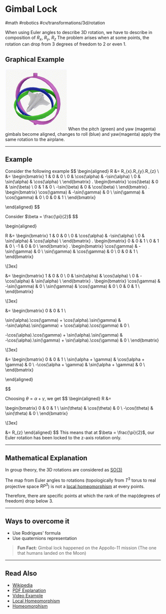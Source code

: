 # Gimbal Lock
#math #robotics #cv/transformations/3d/rotation  

When using Euler angles to describe 3D rotation, we have to describe in composition of $R_{x}$, $R_{y}$, $R_{z}$
The problem arises when at some points, the rotation can drop from 3 degrees of freedom to 2 or even 1.

## Graphical Example
![Gimbal Lock GIF](./attachments/Gimbal_Lock_Plane.gif)
When the pitch (green) and yaw (magenta) gimbals become aligned, changes to roll (blue) and yaw(magenta) apply the same rotation to the airplane.

---
## Example

Consider the following example
$$
\begin{aligned}
R &= R_{x}.R_{y}.R_{z} \\
&= 
\begin{bmatrix}
1 & 0 & 0 \\
0 & \cos(\alpha) & -\sin(\alpha) \\ 
0 & \sin(\alpha) & \cos(\alpha) \\
\end{bmatrix}
.
\begin{bmatrix}
\cos(\beta) & 0 & \sin(\beta) \\
0 & 1 & 0 \\ 
-\sin(\beta) & 0 & \cos(\beta) \\
\end{bmatrix}
.
\begin{bmatrix}
\cos(\gamma) & -\sin(\gamma) & 0 \\
\sin(\gamma) & \cos(\gamma) & 0 \\ 
0 & 0 & 1 \\
\end{bmatrix}

\end{aligned}
$$

Consider $\beta = \frac{\pi}{2}$
$$

\begin{aligned}

R &= 
\begin{bmatrix}
1 & 0 & 0 \\
0 & \cos(\alpha) & -\sin(\alpha) \\ 
0 & \sin(\alpha) & \cos(\alpha) \\
\end{bmatrix}
.
\begin{bmatrix}
0 & 0 & 1 \\
0 & 1 & 0 \\ 
-1 & 0 & 0 \\
\end{bmatrix}
.
\begin{bmatrix}
\cos(\gamma) & -\sin(\gamma) & 0 \\
\sin(\gamma) & \cos(\gamma) & 0 \\ 
0 & 0 & 1 \\
\end{bmatrix} 

\\[3ex]

&=
\begin{bmatrix}
1 & 0 & 0 \\
0 & \sin(\alpha) & \cos(\alpha) \\ 
0 & -\cos(\alpha) & \sin(\alpha) \\
\end{bmatrix}
.
\begin{bmatrix}
\cos(\gamma) & -\sin(\gamma) & 0 \\
\sin(\gamma) & \cos(\gamma) & 0 \\ 
0 & 0 & 1 \\
\end{bmatrix}

\\[3ex]

&=
\begin{bmatrix}
0 & 0 & 1 \\

\sin(\alpha).\cos(\gamma) + \cos(\alpha).\sin(\gamma) &  
-\sin(\alpha).\sin(\gamma) + \cos(\alpha).\cos(\gamma) & 
0 \\ 

-\cos(\alpha).\cos(\gamma) + \sin(\alpha).\sin(\gamma) &  
-\cos(\alpha).\sin(\gamma) + \sin(\alpha).\cos(\gamma) &
0 \\
\end{bmatrix}

\\[3ex]

&= 
\begin{bmatrix}
0 & 0 & 1 \\
\sin(\alpha + \gamma) & \cos(\alpha + \gamma) & 0 \\ 
-\cos(\alpha + \gamma) & \sin(\alpha + \gamma) & 0 \\
\end{bmatrix}

\end{aligned}

$$

Choosing $\theta = \alpha + \gamma$, we get
$$
\begin{aligned}
R &= 

\begin{bmatrix}
0 & 0 & 1 \\
\sin(\theta) & \cos(\theta) & 0 \\ 
-\cos(\theta) & \sin(\theta) & 0 \\
\end{bmatrix}

\\[3ex]

&= R_{z}
\end{aligned}
$$
This means that at $\beta = \frac{\pi}{2}$, our Euler rotation has been locked to the z-axis rotation only.

---
## Mathematical Explanation
In group theory, the 3D rotations are considered as [SO(3)](https://en.wikipedia.org/wiki/3D_rotation_group)

The map from Euler angles to rotations (topologically from $T^3$ torus to real projective space $RP^3$) is not a [local homeomorphism](https://en.wikipedia.org/wiki/Local_homeomorphism) at every points.

Therefore, there are specific points at which the rank of the map(degrees of freedom) drop below 3.

---
## Ways to overcome it
- Use Rodrigues' formula
- Use quaternions representation


> **Fun Fact:** Gimbal lock happened on the Appollo-11 mission (The one that humans landed on the Moon)

---
## Read Also
- [Wikipedia](https://en.wikipedia.org/wiki/Gimbal_lock)
- [PDF Explanation](https://math.umd.edu/~immortal/MATH431/book/ch_gimballock.pdf)
- [Video Example](https://www.youtube.com/watch?v=z3dDsz4f20A&t=154s)
- [Local Homeomorphism](https://en.wikipedia.org/wiki/Local_homeomorphism)
- [Homeomorphism](https://en.wikipedia.org/wiki/Homeomorphism)
